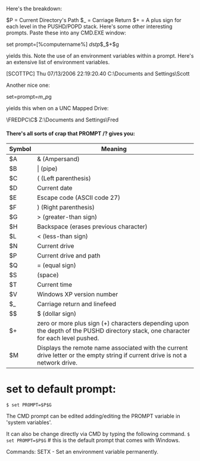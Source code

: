 Here's the breakdown:

$P = Current Directory's Path
$_ = Carriage Return
$+ = A plus sign for each level in the PUSHD/POPD stack.
Here's some other interesting prompts. Paste these into any CMD.EXE window:

set prompt=[%computername%] $d$s$t$_$p$_$_$+$g

yields this. Note the use of an environment variables within a prompt. Here's an extensive list of environment variables.

[SCOTTPC] Thu 07/13/2006 22:19:20.40
C:\Documents and Settings\Scott

Another nice one:

set=prompt=$m$_$p$g

yields this when on a UNC Mapped Drive:

\\FREDPC\C$
Z:\Documents and Settings\Fred


#### There's all sorts of crap that PROMPT /? gives you:

| Symbol | Meaning      | 
|--------|--------------| 
|   $A   | & (Ampersand)| 
|   $B   | \| (pipe)| 
|   $C   | ( (Left parenthesis)| 
|   $D   | Current date| 
|   $E   | Escape code (ASCII code 27)| 
|   $F   | ) (Right parenthesis)| 
|   $G   | > (greater-than sign)| 
|   $H   | Backspace (erases previous character)| 
|   $L   | < (less-than sign)| 
|   $N   | Current drive| 
|   $P   | Current drive and path| 
|   $Q   | = (equal sign)| 
|   $S   |   (space)| 
|   $T   | Current time| 
|   $V   | Windows XP version number| 
|   $_   | Carriage return and linefeed| 
|   $$   | $ (dollar sign)| 
|   $+   |  zero or more plus sign (+) characters depending upon the depth of the PUSHD directory stack, one character for each level pushed.| 
|   $M   | Displays the remote name associated with the current drive letter or the empty string if current drive is not a network drive.| 




# set to default prompt:
```$ set PROMPT=$P$G```


The CMD prompt can be edited adding/editing the PROMPT variable in 'system variables'. 


It can also be change directly via CMD by typing the following command. 
```$ set PROMPT=$P$G```		# this is the default prompt that comes with Windows.


Commands:
SETX - Set an environment variable permanently.

